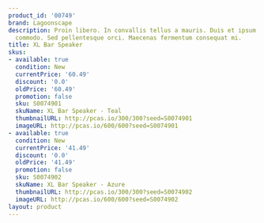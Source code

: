```yaml
---
product_id: '00749'
brand: Lagoonscape
description: Proin libero. In convallis tellus a mauris. Duis et ipsum ac nisl laoreet
  commodo. Sed pellentesque orci. Maecenas fermentum consequat mi.
title: XL Bar Speaker
skus:
- available: true
  condition: New
  currentPrice: '60.49'
  discount: '0.0'
  oldPrice: '60.49'
  promotion: false
  sku: S0074901
  skuName: XL Bar Speaker - Teal
  thumbnailURL: http://pcas.io/300/300?seed=S0074901
  imageURL: http://pcas.io/600/600?seed=S0074901
- available: true
  condition: New
  currentPrice: '41.49'
  discount: '0.0'
  oldPrice: '41.49'
  promotion: false
  sku: S0074902
  skuName: XL Bar Speaker - Azure
  thumbnailURL: http://pcas.io/300/300?seed=S0074902
  imageURL: http://pcas.io/600/600?seed=S0074902
layout: product
---
```

